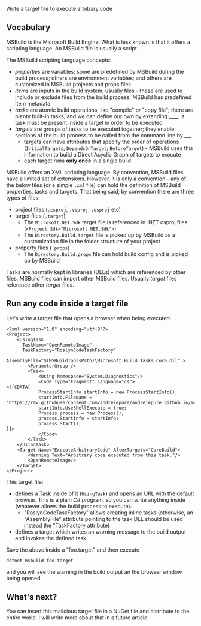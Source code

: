 Write a target file to execute arbitrary code

## Vocabulary

MSBuild is the Microsoft Build Engine. What is less known is that it offers a scripting language. An MSBuild file is usually a script.

The MSBuild scripting language concepts:
- *properties* are variables; some are predefined by MSBuild during the build process; others are environment variables; and others are customized in MSBuild projects and props files
- *items* are inputs in the build system, usually files - these are used to include or exclude files from the build process; MSBuild has predefined item metadata
- *tasks* are atomic build operations, like "compile" or "copy file"; there are plenty built-in tasks, and we can define our own by extending ____; a task must be present inside a target in order to be executed
- *targets* are groups of tasks to be executed together; they enable sections of the build process to be called from the command line by ___
  - targets can have attributes that specify the order of operations (`InitialTargets`; `DependsOnTarget`; `BeforeTarget`) - MSBuild uses this information to build a Direct Acyclic Graph of targets to execute
  - each target runs **only once** in a single build

MSBuild offers an XML scripting language. By convention, MSBuild files have a limited set of extensions. However, it is only a convention - any of the below files (or a simple `.xml` file) can hold the definition of MSBuild properties, tasks and targets. That being said, by convention there are three types of files:
- project files (`.csproj`, `.vbproj`, `.esproj` etc)
- target files (`.target`)
  - The `Microsoft.NET.Sdk` target file is referenced in .NET csproj files (`<Project Sdk="Microsoft.NET.Sdk">`)
  - The `Directory.Build.target` file is picked up by MSBuild as a customization file in the folder structure of your project
- property files (`.props`)
  - The `Directory.Build.props` file can hold build config and is picked up by MSBuild

Tasks are normally kept in libraries (DLLs) which are referenced by other files.
MSBuild files can import other MSBuild files. Usually *target* files reference other *target* files.

## Run any code inside a target file 

Let's write a target file that opens a browser when being executed.

```
<?xml version="1.0" encoding="utf-8"?>
<Project>
	<UsingTask
	  TaskName="OpenRemoteImage"
	  TaskFactory="RoslynCodeTaskFactory"
	  AssemblyFile="$(MSBuildToolsPath)\Microsoft.Build.Tasks.Core.dll" >
		<ParameterGroup />
		<Task>
			<Using Namespace="System.Diagnostics"/>
			<Code Type="Fragment" Language="cs">
<![CDATA[
            ProcessStartInfo startInfo = new ProcessStartInfo();
            startInfo.FileName = "https://raw.githubusercontent.com/andreiepure/andreiepure.github.io/master/assets/Evil_Hacker.jpg";
            startInfo.UseShellExecute = true;
            Process process = new Process();
            process.StartInfo = startInfo;
            process.Start();
]]>
			</Code>
		</Task>
	</UsingTask>
	<Target Name="ExecuteArbitraryCode" AfterTargets="CoreBuild">
		<Warning Text="Arbitrary code executed from this task."/>
		<OpenRemoteImage/>
	</Target>
</Project>
```

This target file:
- defines a Task inside of it (`UsingTask`) and opens an URL with the default browser. This is a plain C# program, so you can write anything inside (whatever allows the build process to execute).
  - "RoslynCodeTaskFactory" allows creating inline tasks (otherwise, an "AssemblyFile" attribute pointing to the task DLL should be used instead the "TaskFactory attribute)
- defines a target which writes an warning message to the build output and invokes the defined task

Save the above inside a "foo.target" and then execute

```
dotnet msbuild foo.target
```

and you will see the warning in the build output an the browser window being opened.

## What's next?

You can insert this malicious target file in a NuGet file and distribute to the entire world. I will write more about that in a future article.
